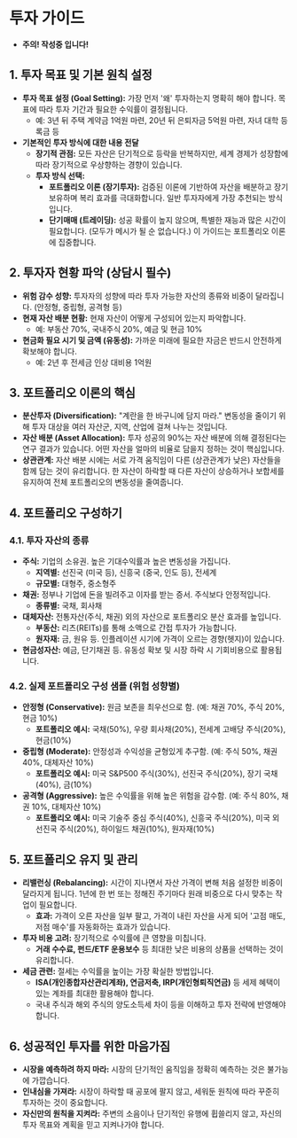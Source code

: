 # 투자 가이드
- **주의! 작성중 입니다!**

## 1. 투자 목표 및 기본 원칙 설정
- **투자 목표 설정 (Goal Setting):** 가장 먼저 '왜' 투자하는지 명확히 해야 합니다. 목표에 따라 투자 기간과 필요한 수익률이 결정됩니다.
    - 예: 3년 뒤 주택 계약금 1억원 마련, 20년 뒤 은퇴자금 5억원 마련, 자녀 대학 등록금 등
- **기본적인 투자 방식에 대한 내용 전달**
    - **장기적 관점:** 모든 자산은 단기적으로 등락을 반복하지만, 세계 경제가 성장함에 따라 장기적으로 우상향하는 경향이 있습니다.
    - **투자 방식 선택:**
        - **포트폴리오 이론 (장기투자):** 검증된 이론에 기반하여 자산을 배분하고 장기 보유하며 복리 효과를 극대화합니다. 일반 투자자에게 가장 추천되는 방식입니다.
        - **단기매매 (트레이딩):** 성공 확률이 높지 않으며, 특별한 재능과 많은 시간이 필요합니다. (모두가 메시가 될 순 없습니다.) 이 가이드는 포트폴리오 이론에 집중합니다.

## 2. 투자자 현황 파악 (상담시 필수)
- **위험 감수 성향:** 투자자의 성향에 따라 투자 가능한 자산의 종류와 비중이 달라집니다. (안정형, 중립형, 공격형 등)
- **현재 자산 배분 현황:** 현재 자산이 어떻게 구성되어 있는지 파악합니다.
    - 예: 부동산 70%, 국내주식 20%, 예금 및 현금 10%
- **현금화 필요 시기 및 금액 (유동성):** 가까운 미래에 필요한 자금은 반드시 안전하게 확보해야 합니다.
    - 예: 2년 후 전세금 인상 대비용 1억원

## 3. 포트폴리오 이론의 핵심
- **분산투자 (Diversification):** "계란을 한 바구니에 담지 마라." 변동성을 줄이기 위해 투자 대상을 여러 자산군, 지역, 산업에 걸쳐 나누는 것입니다.
- **자산 배분 (Asset Allocation):** 투자 성공의 90%는 자산 배분에 의해 결정된다는 연구 결과가 있습니다. 어떤 자산을 얼마의 비율로 담을지 정하는 것이 핵심입니다.
- **상관관계:** 자산 배분 시에는 서로 가격 움직임이 다른 (상관관계가 낮은) 자산들을 함께 담는 것이 유리합니다. 한 자산이 하락할 때 다른 자산이 상승하거나 보합세를 유지하여 전체 포트폴리오의 변동성을 줄여줍니다.

## 4. 포트폴리오 구성하기
### 4.1. 투자 자산의 종류
- **주식:** 기업의 소유권. 높은 기대수익률과 높은 변동성을 가집니다.
    - **지역별:** 선진국 (미국 등), 신흥국 (중국, 인도 등), 전세계
    - **규모별:** 대형주, 중소형주
- **채권:** 정부나 기업에 돈을 빌려주고 이자를 받는 증서. 주식보다 안정적입니다.
    - **종류별:** 국채, 회사채
- **대체자산:** 전통자산(주식, 채권) 외의 자산으로 포트폴리오 분산 효과를 높입니다.
    - **부동산:** 리츠(REITs)를 통해 소액으로 간접 투자가 가능합니다.
    - **원자재:** 금, 원유 등. 인플레이션 시기에 가격이 오르는 경향(헷지)이 있습니다.
- **현금성자산:** 예금, 단기채권 등. 유동성 확보 및 시장 하락 시 기회비용으로 활용됩니다.

### 4.2. 실제 포트폴리오 구성 샘플 (위험 성향별)
- **안정형 (Conservative):** 원금 보존을 최우선으로 함. (예: 채권 70%, 주식 20%, 현금 10%)
    - **포트폴리오 예시:** 국채(50%), 우량 회사채(20%), 전세계 고배당 주식(20%), 현금(10%)
- **중립형 (Moderate):** 안정성과 수익성을 균형있게 추구함. (예: 주식 50%, 채권 40%, 대체자산 10%)
    - **포트폴리오 예시:** 미국 S&P500 주식(30%), 선진국 주식(20%), 장기 국채(40%), 금(10%)
- **공격형 (Aggressive):** 높은 수익률을 위해 높은 위험을 감수함. (예: 주식 80%, 채권 10%, 대체자산 10%)
    - **포트폴리오 예시:** 미국 기술주 중심 주식(40%), 신흥국 주식(20%), 미국 외 선진국 주식(20%), 하이일드 채권(10%), 원자재(10%)

## 5. 포트폴리오 유지 및 관리
- **리밸런싱 (Rebalancing):** 시간이 지나면서 자산 가격이 변해 처음 설정한 비중이 달라지게 됩니다. 1년에 한 번 또는 정해진 주기마다 원래 비중으로 다시 맞추는 작업이 필요합니다.
    - **효과:** 가격이 오른 자산을 일부 팔고, 가격이 내린 자산을 사게 되어 '고점 매도, 저점 매수'를 자동화하는 효과가 있습니다.
- **투자 비용 고려:** 장기적으로 수익률에 큰 영향을 미칩니다.
    - **거래 수수료, 펀드/ETF 운용보수** 등 최대한 낮은 비용의 상품을 선택하는 것이 유리합니다.
- **세금 관련:** 절세는 수익률을 높이는 가장 확실한 방법입니다.
    - **ISA(개인종합자산관리계좌), 연금저축, IRP(개인형퇴직연금)** 등 세제 혜택이 있는 계좌를 최대한 활용해야 합니다.
    - 국내 주식과 해외 주식의 양도소득세 차이 등을 이해하고 투자 전략에 반영해야 합니다.

## 6. 성공적인 투자를 위한 마음가짐
- **시장을 예측하려 하지 마라:** 시장의 단기적인 움직임을 정확히 예측하는 것은 불가능에 가깝습니다.
- **인내심을 가져라:** 시장이 하락할 때 공포에 팔지 않고, 세워둔 원칙에 따라 꾸준히 투자하는 것이 중요합니다.
- **자신만의 원칙을 지켜라:** 주변의 소음이나 단기적인 유행에 휩쓸리지 않고, 자신의 투자 목표와 계획을 믿고 지켜나가야 합니다.
